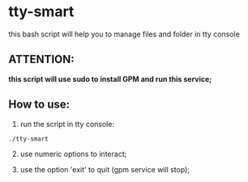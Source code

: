 # tty-smart
this bash script will help you to manage files and folder in tty console

## ATTENTION:
<strong>this script will use sudo to install GPM and run this service;</strong>

## How to use:
1. run the script in tty console:
```
./tty-smart
```

2. use numeric options to interact;

3. use the option 'exit' to quit (gpm service will stop);
